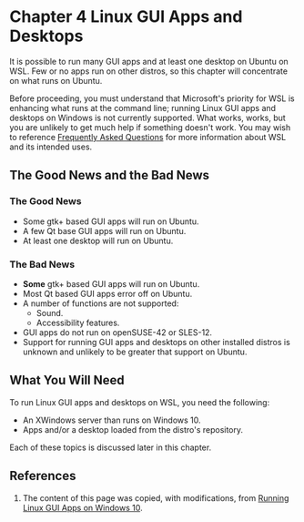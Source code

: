 # Chapter 4 Linux GUI Apps and Desktops
It is possible to run many GUI apps and at least one desktop
on Ubuntu on WSL. Few or no apps run on other distros, so this
chapter will concentrate on what runs on Ubuntu.

Before proceeding, you must understand that Microsoft's priority
for WSL is enhancing what runs at the command line; running Linux
GUI apps and desktops on Windows is not currently supported. What
works, works, but you are unlikely to get much help if something
doesn't work. You may wish to reference [Frequently Asked Questions](
https://docs.microsoft.com/en-us/windows/wsl/faq) for more information
about WSL and its intended uses.

## The Good News and the Bad News
### The Good News
* Some gtk+ based GUI apps will run on Ubuntu.
* A few Qt base GUI apps will run on Ubuntu.
* At least one desktop will run on Ubuntu.

### The Bad News
* **Some** gtk+ based GUI apps will run on Ubuntu.
* Most Qt based GUI apps error off on Ubuntu.
* A number of functions are not supported:
  * Sound.
  * Accessibility features.
* GUI apps do not run on openSUSE-42 or SLES-12.
* Support for running GUI apps and desktops on other
installed distros is unknown and unlikely to be greater
that support on Ubuntu.

## What You Will Need
To run Linux GUI apps and desktops on WSL, you need
the following:
* An XWindows server than runs on Windows 10.
* Apps and/or a desktop loaded from the distro's repository.

Each of these topics is discussed later in this chapter.

## References
1. The content of this page was copied, with modifications, from
[Running Linux GUI Apps on Windows 10](
https://jaipblog.wordpress.com/2018/01/21/running-linux-gui-apps-on-windows-10/).